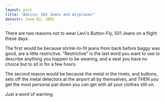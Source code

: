 ```yaml
---
layout: post
title: "Advice: 501 Jeans and Airplanes"
datestr: June 02, 2003
---
```


There are two reasons not to wear Levi's Button-Fly, 501 Jeans on a flight these days.

The first would be because shrink-to-fit jeans from back before baggy was good, are a little restricitve.  "Restrictive" is the last word you want to use to describe anything you happen to be wearing, and a seat you have no choice but to sit in for a few hours.

The second reason would be because the metal in the rivets, and buttons, sets off the metal detectors at the airport all by themselves, and THEN you get the most personal pat-down you can get with all your clothes still on.

Just a word of warning

